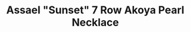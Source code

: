 ---
title: Assael "Sunset" 7 Row Akoya Pearl Necklace
description: |
  Assael Sunset 7 Row Akoya Cultured Pearl Necklace with Diamond pave spheres placed intermittently.
specs: |
  570 Japanese Akoya Cultured Pearls, 6 - 8 1/2mm. Diamond pave spheres, 3.52 ctw. 18K Yellow Gold Clasp.
images:
  - image_path: /uploads/assael-sunset-7-row-akoya-pearl-necklace.jpg
_category:
order: 1
categories:
  - necklaces
---